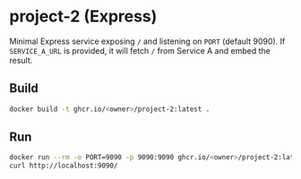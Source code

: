 # project-2 (Express)

Minimal Express service exposing `/` and listening on `PORT` (default 9090). If `SERVICE_A_URL` is provided, it will fetch `/` from Service A and embed the result.

## Build

```sh
docker build -t ghcr.io/<owner>/project-2:latest .
```

## Run

```sh
docker run --rm -e PORT=9090 -p 9090:9090 ghcr.io/<owner>/project-2:latest
curl http://localhost:9090/
```

